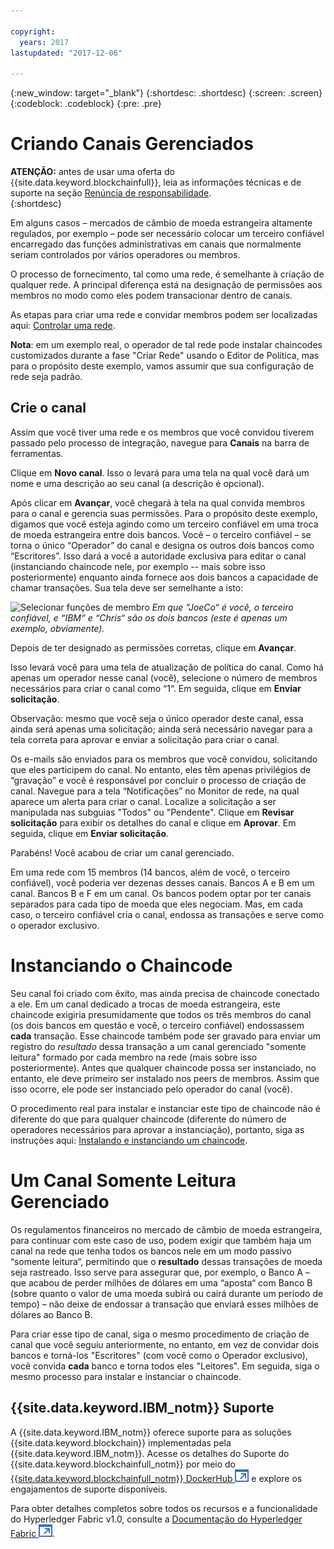 ```yaml
---

copyright:
  years: 2017
lastupdated: "2017-12-06"

---
```


{:new_window: target="_blank"}
{:shortdesc: .shortdesc}
{:screen: .screen}
{:codeblock: .codeblock}
{:pre: .pre}

# Criando Canais Gerenciados 

**ATENÇÃO:** antes de usar uma oferta do {{site.data.keyword.blockchainfull}}, leia as informações técnicas e de suporte na seção [Renúncia de responsabilidade](/docs/services/blockchain/needtoknow.html).  
{:shortdesc}

Em alguns casos – mercados de câmbio de moeda estrangeira altamente regulados, por exemplo – pode ser necessário colocar um terceiro confiável encarregado das funções administrativas em canais que normalmente seriam controlados por vários operadores ou membros. 

O processo de fornecimento, tal como uma rede, é semelhante à criação de qualquer rede. A principal diferença está na designação de permissões aos membros no modo como eles podem transacionar dentro de canais.  

As etapas para criar uma rede e convidar membros podem ser localizadas aqui: [Controlar uma rede](/docs/services/blockchain/get_start.html#creating-a-network). 

**Nota**: em um exemplo real, o operador de tal rede pode instalar chaincodes customizados durante a fase "Criar Rede" usando o Editor de Política, mas para o propósito deste exemplo, vamos assumir que sua configuração de rede seja padrão. 

## Crie o canal

Assim que você tiver uma rede e os membros que você convidou tiverem passado pelo processo de integração, navegue para **Canais** na barra de ferramentas. 

Clique em **Novo canal**. Isso o levará para uma tela na qual você dará um nome e uma descrição ao seu canal (a descrição é opcional). 

Após clicar em **Avançar**, você chegará à tela na qual convida membros para o canal e gerencia suas permissões. Para o propósito deste exemplo, digamos que você esteja agindo como um terceiro confiável em uma troca de moeda estrangeira entre dois bancos. Você – o terceiro confiável – se torna o único “Operador” do canal e designa os outros dois bancos como “Escritores”. Isso dará a você a autoridade exclusiva para editar o canal (instanciando chaincode nele, por exemplo -- mais sobre isso posteriormente) enquanto ainda fornece aos dois bancos a capacidade de chamar transações. Sua tela deve ser semelhante a isto: 

  ![Selecionar funções de membro](images/selectmemberroles.png "Selecionar funções de membro") 
*Em que “JoeCo“ é você, o terceiro confiável, e “IBM“ e “Chris“ são os dois bancos (este é apenas um exemplo, obviamente).* 

Depois de ter designado as permissões corretas, clique em **Avançar**. 

Isso levará você para uma tela de atualização de política do canal. Como há apenas um operador nesse canal (você), selecione o número de membros necessários para criar o canal como “1“. Em seguida, clique em **Enviar solicitação**. 

Observação: mesmo que você seja o único operador deste canal, essa ainda será apenas uma solicitação; ainda será necessário navegar para a tela correta para aprovar e enviar a solicitação para criar o canal. 

Os e-mails são enviados para os membros que você convidou, solicitando que eles participem do canal. No entanto, eles têm apenas privilégios de “gravação” e você é responsável por concluir o processo de criação de canal. Navegue para a tela “Notificações” no Monitor de rede, na qual aparece um alerta para criar o canal. Localize a solicitação a ser manipulada nas subguias "Todos" ou "Pendente". Clique em **Revisar solicitação** para exibir os detalhes do canal e clique em **Aprovar**. Em seguida, clique em **Enviar solicitação**. 

Parabéns! Você acabou de criar um canal gerenciado. 

Em uma rede com 15 membros (14 bancos, além de você, o terceiro confiável), você poderia ver dezenas desses canais. Bancos A e B em um canal. Bancos B e F em um canal. Os bancos podem optar por ter canais separados para cada tipo de moeda que eles negociam. Mas, em cada caso, o terceiro confiável cria o canal, endossa as transações e serve como o operador exclusivo. 

# Instanciando o Chaincode

Seu canal foi criado com êxito, mas ainda precisa de chaincode conectado a ele. Em um canal dedicado a trocas de moeda estrangeira, este chaincode exigiria presumidamente que todos os três membros do canal (os dois bancos em questão e você, o terceiro confiável) endossassem **cada** transação. Esse chaincode também pode ser gravado para enviar um registro do *resultado* dessa transação a um canal gerenciado "somente leitura" formado por cada membro na rede (mais sobre isso posteriormente). Antes que qualquer chaincode possa ser instanciado, no entanto, ele deve primeiro ser instalado nos peers de membros. Assim que isso ocorre, ele pode ser instanciado pelo operador do canal (você).  

O procedimento real para instalar e instanciar este tipo de chaincode não é diferente do que para qualquer chaincode (diferente do número de operadores necessários para aprovar a instanciação), portanto, siga as instruções aqui: [Instalando e instanciando um chaincode](/docs/services/blockchain/install_instantiate_chaincode.html.html).

# Um Canal Somente Leitura Gerenciado

Os regulamentos financeiros no mercado de câmbio de moeda estrangeira, para continuar com este caso de uso, podem exigir que também haja um canal na rede que tenha todos os bancos nele em um modo passivo “somente leitura“, permitindo que o **resultado** dessas transações de moeda seja rastreado. Isso serve para assegurar que, por exemplo, o Banco A – que acabou de perder milhões de dólares em uma “aposta“ com Banco B (sobre quanto o valor de uma moeda subirá ou cairá durante um período de tempo) – não deixe de endossar a transação que enviará esses milhões de dólares ao Banco B. 

Para criar esse tipo de canal, siga o mesmo procedimento de criação de canal que você seguiu anteriormente, no entanto, em vez de convidar dois bancos e torná-los "Escritores" (com você como o Operador exclusivo), você convida **cada** banco e torna todos eles "Leitores". Em seguida, siga o mesmo processo para instalar e instanciar o chaincode. 

## {{site.data.keyword.IBM_notm}} Suporte

A {{site.data.keyword.IBM_notm}} oferece suporte para as soluções {{site.data.keyword.blockchain}} implementadas pela {{site.data.keyword.IBM_notm}}. Acesse os detalhes do Suporte do {{site.data.keyword.blockchainfull_notm}} por meio do [{{site.data.keyword.blockchainfull_notm}} DockerHub ![Ícone de link externo](images/external_link.svg "Ícone de link externo")](https://hub.docker.com/u/ibmblockchain/) e explore os engajamentos de suporte disponíveis.

Para obter detalhes completos sobre todos os recursos e a funcionalidade do Hyperledger Fabric v1.0,
consulte a [Documentação do Hyperledger Fabric ![Ícone de link externo](images/external_link.svg "Ícone de link externo")](http://hyperledger-fabric.readthedocs.io/en/latest/).
